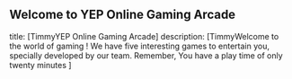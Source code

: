 ## Welcome to YEP Online Gaming Arcade

title: [TimmyYEP Online Gaming Arcade]
description: [TimmyWelcome to the world of gaming !
We have five interesting games to entertain you,
 specially developed by our team. 
Remember, You have a play time of only twenty minutes ]



